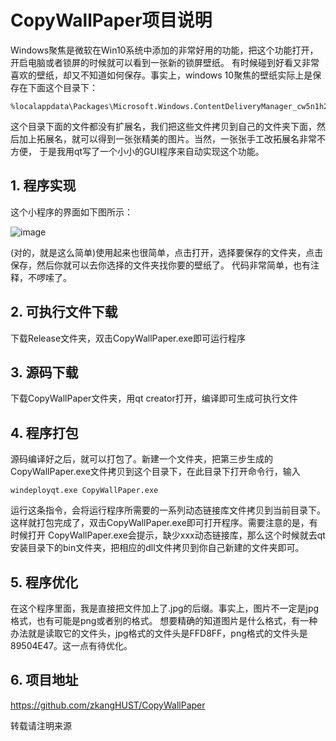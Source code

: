 # CopyWallPaper项目说明

Windows聚焦是微软在Win10系统中添加的非常好用的功能，把这个功能打开，开启电脑或者锁屏的时候就可以看到一张新的锁屏壁纸。
有时候碰到好看又非常喜欢的壁纸，却又不知道如何保存。事实上，windows 10聚焦的壁纸实际上是保存在下面这个目录下：
```
%localappdata\Packages\Microsoft.Windows.ContentDeliveryManager_cw5n1h2txyewy\LocalState\Assets\
```
这个目录下面的文件都没有扩展名，我们把这些文件拷贝到自己的文件夹下面，然后加上拓展名，就可以得到一张张精美的图片。当然，一张张手工改拓展名非常不方便，
于是我用qt写了一个小小的GUI程序来自动实现这个功能。

## 1. 程序实现
这个小程序的界面如下图所示：

![image](https://github.com/zkangHUST/CopyWallPaper/blob/master/Documents/%E7%A8%8B%E5%BA%8F%E7%95%8C%E9%9D%A2.png)

(对的，就是这么简单)使用起来也很简单，点击打开，选择要保存的文件夹，点击保存，然后你就可以去你选择的文件夹找你要的壁纸了。
代码非常简单，也有注释，不啰嗦了。
## 2. 可执行文件下载
下载Release文件夹，双击CopyWallPaper.exe即可运行程序
## 3. 源码下载
下载CopyWallPaper文件夹，用qt creator打开，编译即可生成可执行文件
## 4. 程序打包
源码编译好之后，就可以打包了。新建一个文件夹，把第三步生成的CopyWallPaper.exe文件拷贝到这个目录下，在此目录下打开命令行，输入
```
windeployqt.exe CopyWallPaper.exe
```
运行这条指令，会将运行程序所需要的一系列动态链接库文件拷贝到当前目录下。这样就打包完成了，双击CopyWallPaper.exe即可打开程序。需要注意的是，有时候打开
CopyWallPaper.exe会提示，缺少xxx动态链接库，那么这个时候就去qt安装目录下的bin文件夹，把相应的dll文件拷贝到你自己新建的文件夹即可。

## 5. 程序优化
在这个程序里面，我是直接把文件加上了.jpg的后缀。事实上，图片不一定是jpg格式，也有可能是png或者别的格式。
想要精确的知道图片是什么格式，有一种办法就是读取它的文件头，jpg格式的文件头是FFD8FF，png格式的文件头是89504E47。这一点有待优化。

## 6. 项目地址
https://github.com/zkangHUST/CopyWallPaper


转载请注明来源
